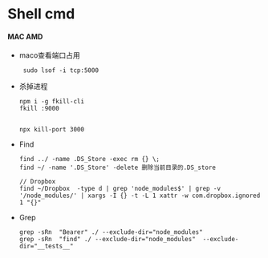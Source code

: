 # Shell cmd


#### MAC AMD
* maco查看端口占用

    ```
     sudo lsof -i tcp:5000
    ```
* 杀掉进程
    ```
    npm i -g fkill-cli
    fkill :9000


    npx kill-port 3000
    ```
* Find
    ```
    find ../ -name .DS_Store -exec rm {} \;
    find ~/ -name '.DS_Store' -delete 删除当前目录的.DS_store
    
    // Dropbox
    find ~/Dropbox  -type d | grep 'node_modules$' | grep -v '/node_modules/' | xargs -I {} -t -L 1 xattr -w com.dropbox.ignored 1 "{}"
    ```
* Grep
    ```
    grep -sRn  "Bearer" ./ --exclude-dir="node_modules" 
    grep -sRn  "find" ./ --exclude-dir="node_modules"  --exclude-dir="__tests__"
    ```